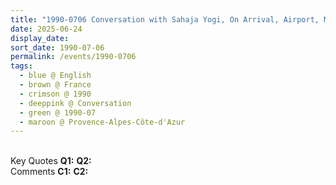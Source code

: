```yaml
---
title: "1990-0706 Conversation with Sahaja Yogi, On Arrival, Airport, Marseille, Provence-Alpes-Côte-d'Azur, France"
date: 2025-06-24
display_date: 
sort_date: 1990-07-06
permalink: /events/1990-0706
tags:
  - blue @ English
  - brown @ France
  - crimson @ 1990
  - deeppink @ Conversation
  - green @ 1990-07
  - maroon @ Provence-Alpes-Côte-d'Azur
---
```


<br>

<wave-list>
  <list-title color="DarkSeaGreen" width="55">Key Quotes</list-title>
  <list-item color="BlanchedAlmond" width="280"><b>Q1:</b> <i></i></list-item>
  <list-item color="Lavender" width="280"><b>Q2:</b> <i></i></list-item>
</wave-list>

<br>

<wave-list>
  <list-title color="DarkSeaGreen" width="55">Comments</list-title>
  <list-item color="BlanchedAlmond" width="280"><b>C1:</b> <i></i></list-item>
  <list-item color="Lavender" width="280"><b>C2:</b> <i></i></list-item>
</wave-list>